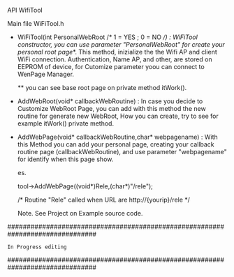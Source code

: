 API WifiTool


Main file WiFiTool.h
  
  - WiFiTool(int PersonalWebRoot /* 1 = YES ; 0 = NO */) : 
    WiFiTool constructor, you can use parameter "PersonalWebRoot" for create your personal root page**.
    This method, inizialize the the Wifi AP and client WiFi connection. Authentication, Name AP, and other,
    are stored on EEPROM of device, for Cutomize parameter yoou can connect to WenPage Manager. 
    
    ** you can see base root page on private method itWork().
    
  - AddWebRoot(void* callbackWebRoutine) :
     In case you decide to Customize WebRoot Page, you can add with this method the new routine for generate new WebRoot,
     How you can create, try to see for example  itWork() private method.
     
    
   - AddWebPage(void* callbackWebRoutine,char* webpagename) :
     With this Method you can add your personal page, creating your callback routine page (callbackWebRoutine), and use 
     parameter "webpagename" for identify when this page show.
      
     es.
     
      tool->AddWebPage((void*)Rele,(char*)"/rele");
      
      /* 
        Routine "Rele" called when URL are http://{yourip}/rele
      */
     
     Note. See Project on Example source code.
			
			
			
###############################################################################
	
	In Progress editing

###############################################################################
 
    
    

